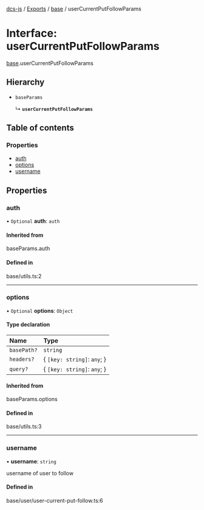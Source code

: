 [dcs-js](../README.md) / [Exports](../modules.md) / [base](../modules/base.md) / userCurrentPutFollowParams

# Interface: userCurrentPutFollowParams

[base](../modules/base.md).userCurrentPutFollowParams

## Hierarchy

- `baseParams`

  ↳ **`userCurrentPutFollowParams`**

## Table of contents

### Properties

- [auth](base.userCurrentPutFollowParams.md#auth)
- [options](base.userCurrentPutFollowParams.md#options)
- [username](base.userCurrentPutFollowParams.md#username)

## Properties

### <a id="auth" name="auth"></a> auth

• `Optional` **auth**: `auth`

#### Inherited from

baseParams.auth

#### Defined in

base/utils.ts:2

___

### <a id="options" name="options"></a> options

• `Optional` **options**: `Object`

#### Type declaration

| Name | Type |
| :------ | :------ |
| `basePath?` | `string` |
| `headers?` | { `[key: string]`: `any`;  } |
| `query?` | { `[key: string]`: `any`;  } |

#### Inherited from

baseParams.options

#### Defined in

base/utils.ts:3

___

### <a id="username" name="username"></a> username

• **username**: `string`

username of user to follow

#### Defined in

base/user/user-current-put-follow.ts:6
